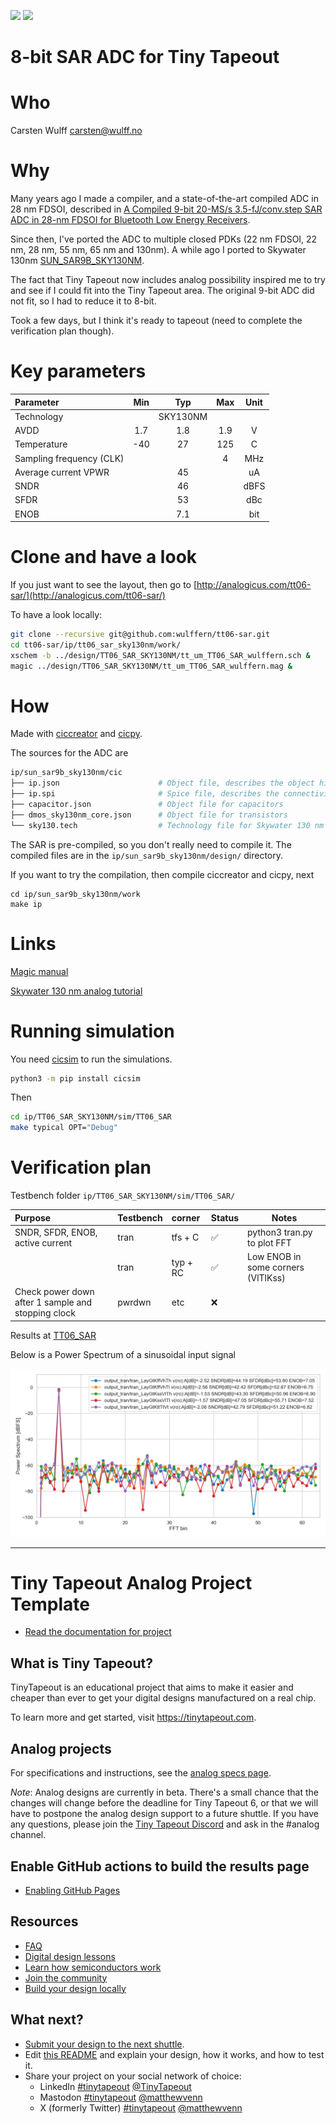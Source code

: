 ![](../../workflows/gds/badge.svg) ![](../../workflows/docs/badge.svg)


# 8-bit SAR ADC for Tiny Tapeout

# Who
Carsten Wulff carsten@wulff.no

# Why
Many years ago I made a compiler, and a state-of-the-art compiled ADC in 28 nm
FDSOI, described in [A Compiled 9-bit 20-MS/s
3.5-fJ/conv.step SAR ADC in 28-nm FDSOI for Bluetooth Low Energy
Receivers](https://ieeexplore.ieee.org/document/7906479). 

Since then, I've
ported the ADC to multiple closed PDKs (22 nm FDSOI, 22 nm, 28 nm, 55 nm, 65 nm and
130nm). A while ago I ported to Skywater 130nm
[SUN_SAR9B_SKY130NM](https://github.com/wulffern/sun_sar9b_sky130nm/tree/main).

The fact that Tiny Tapeout now includes analog possibility inspired me to try
and see if I could fit into the Tiny Tapeout area. The original 9-bit ADC did
not fit, so I had to reduce it to 8-bit.

Took a few days, but I think it's ready to tapeout (need to complete the
verification plan though).

# Key parameters
| Parameter                | Min | Typ      | Max | Unit |
|:-------------------------|:---:|:--------:|:---:|:----:|
| Technology               |     | SKY130NM |     |      |
| AVDD                     | 1.7 | 1.8      | 1.9 | V    |
| Temperature              | -40 | 27       | 125 | C    |
| Sampling frequency (CLK) |     |          | 4   | MHz  |
| Average current VPWR     |     | 45       |     | uA   |
| SNDR                     |     | 46       |     | dBFS |
| SFDR                     |     | 53       |     | dBc  |
| ENOB                     |     | 7.1      |     | bit  |


# Clone and have a look

If you just want to see the layout, then go to
[http://analogicus.com/tt06-sar/](http://analogicus.com/tt06-sar/)

To have a look locally:

``` bash
git clone --recursive git@github.com:wulffern/tt06-sar.git
cd tt06-sar/ip/tt06_sar_sky130nm/work/
xschem -b ../design/TT06_SAR_SKY130NM/tt_um_TT06_SAR_wulffern.sch &
magic ../design/TT06_SAR_SKY130NM/tt_um_TT06_SAR_wulffern.mag &
```

# How
Made with [ciccreator](https://github.com/wulffern/ciccreator) and
 [cicpy](https://github.com/wulffern/cicpy).
 
The sources for the ADC are

``` bash
ip/sun_sar9b_sky130nm/cic
├── ip.json                      # Object file, describes the object hierarchy of the circuits in the SAR
├── ip.spi                       # Spice file, describes the connectivity 
├── capacitor.json               # Object file for capacitors
├── dmos_sky130nm_core.json      # Object file for transistors
└── sky130.tech                  # Technology file for Skywater 130 nm
```

The SAR is pre-compiled, so you don't really need to compile it. The compiled files are
in the `ip/sun_sar9b_sky130nm/design/` directory.

If you want to try the compilation, then compile ciccreator and cicpy, next 

```
cd ip/sun_sar9b_sky130nm/work
make ip
```

# Links

[Magic manual](https://analogicus.com/magic/commands.html)

[Skywater 130 nm analog tutorial](https://analogicus.com/rply_ex0_sky130nm/tutorial)

# Running simulation

You need [cicsim](https://github.com/wulffern/cicsim) to run the
simulations.

``` bash
python3 -m pip install cicsim
```

Then

``` bash
cd ip/TT06_SAR_SKY130NM/sim/TT06_SAR 
make typical OPT="Debug"
```

# Verification plan 

Testbench folder `ip/TT06_SAR_SKY130NM/sim/TT06_SAR/`

| Purpose                                            | Testbench | corner   | Status             | Notes                                 |
|:---------------------------------------------------|:----------|:---------|--------------------|---------------------------------------|
| SNDR, SFDR, ENOB, active current                   | tran      | tfs + C  | :white_check_mark: | python3 tran.py <runfile> to plot FFT |
|                                                    | tran      | typ + RC | :white_check_mark: | Low ENOB in some corners (VlTlKss)    |
| Check power down after 1 sample and stopping clock | pwrdwn    | etc      | :x:                |                                       |


Results at [TT06\_SAR](ip/tt06_sar_sky130nm/sim/TT06_SAR/TT06_SAR.md)

Below is a Power Spectrum of a sinusoidal input signal

![typical fast slow  FFT](ip/tt06_sar_sky130nm/sim/TT06_SAR/tran_Lay_tfs.png)

---

# Tiny Tapeout Analog Project Template

- [Read the documentation for project](docs/info.md)

## What is Tiny Tapeout?

TinyTapeout is an educational project that aims to make it easier and cheaper than ever to get your digital designs manufactured on a real chip.

To learn more and get started, visit https://tinytapeout.com.

## Analog projects

For specifications and instructions, see the [analog specs page](https://tinytapeout.com/specs/analog/).

*Note*: Analog designs are currently in beta. There's a small chance that the changes will change before the deadline for Tiny Tapeout 6, or that we will have to postpone the analog design support to a future shuttle. If you have any questions, please join the [Tiny Tapeout Discord](https://tinytapeout.com/discord) and ask in the #analog channel.

## Enable GitHub actions to build the results page

- [Enabling GitHub Pages](https://tinytapeout.com/faq/#my-github-action-is-failing-on-the-pages-part)

## Resources

- [FAQ](https://tinytapeout.com/faq/)
- [Digital design lessons](https://tinytapeout.com/digital_design/)
- [Learn how semiconductors work](https://tinytapeout.com/siliwiz/)
- [Join the community](https://tinytapeout.com/discord)
- [Build your design locally](https://docs.google.com/document/d/1aUUZ1jthRpg4QURIIyzlOaPWlmQzr-jBn3wZipVUPt4)

## What next?

- [Submit your design to the next shuttle](https://app.tinytapeout.com/).
- Edit [this README](README.md) and explain your design, how it works, and how to test it.
- Share your project on your social network of choice:
  - LinkedIn [#tinytapeout](https://www.linkedin.com/search/results/content/?keywords=%23tinytapeout) [@TinyTapeout](https://www.linkedin.com/company/100708654/)
  - Mastodon [#tinytapeout](https://chaos.social/tags/tinytapeout) [@matthewvenn](https://chaos.social/@matthewvenn)
  - X (formerly Twitter) [#tinytapeout](https://twitter.com/hashtag/tinytapeout) [@matthewvenn](https://twitter.com/matthewvenn)
